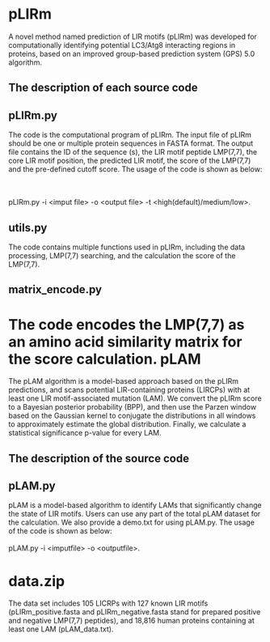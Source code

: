 pLIRm
===
A novel method named prediction of LIR motifs (pLIRm) was developed for computationally identifying potential LC3/Atg8 interacting regions in proteins, based on an improved group-based prediction system (GPS) 5.0 algorithm. 

The description of each source code
---
## pLIRm.py
The code is the computational program of pLIRm. The input file of pLIRm should be one or multiple protein sequences in FASTA format. 
The output file contains the ID of the sequence (s), the LIR motif peptide LMP(7,7), the core LIR motif position, the predicted LIR motif, the score of the LMP(7,7) and the pre-defined cutoff score. The usage of the code is shown as below: 

<br><br>pLIRm.py -i \<imput file> -o \<output file> -t <high(default)/medium/low>.

## utils.py
The code contains multiple functions used in pLIRm, including the data processing, LMP(7,7) searching, and the calculation the score of the LMP(7,7).

## matrix_encode.py
The code encodes the LMP(7,7) as an amino acid similarity matrix for the score calculation.
pLAM
===
The pLAM algorithm is a model-based approach based on the pLIRm predictions, and scans potential LIR-containing proteins (LIRCPs) with at least one LIR motif-associated mutation (LAM). We convert the pLIRm score to a Bayesian posterior probability (BPP), and then use the Parzen window based on the Gaussian kernel to conjugate the distributions in all windows to approximately estimate the global distribution. Finally, we calculate a statistical significance p-value for every LAM.

The description of the source code
---
## pLAM.py
pLAM is a model-based algorithm to identify LAMs that significantly change the state of LIR motifs. Users can use any part of the total pLAM dataset for the calculation. We also provide a demo.txt for using pLAM.py. The usage of the code is shown as below: 
<br> <br> pLAM.py -i \<imputfile> -o \<outputfile>.

# data.zip
The data set includes 105 LICRPs with 127 known LIR motifs (pLIRm_positive.fasta and pLIRm_negative.fasta stand for prepared positive and negative LMP(7,7) peptides), and 18,816 human proteins containing at least one LAM (pLAM_data.txt).
